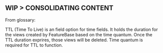 ## WIP > CONSOLIDATING CONTENT

From glossary:

TTL (Time To Live) is an field option for time fields. It holds the duration for the views created by FeatureBase based on the time quantum. Once the TTL duration exprires, those views will be deleted. Time quantum is required for TTL to function.
